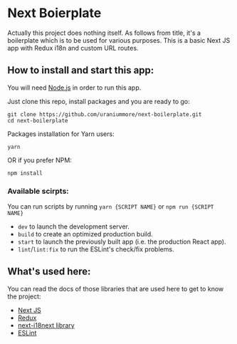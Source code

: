 # Next Boierplate

Actually this project does nothing itself. As follows from title,
it's a boilerplate which is to be used for various purposes. This is
a basic Next JS app with Redux i18n and custom URL routes.

## How to install and start this app:

You will need [Node.js](https://nodejs.org/) in order to run this app.

Just clone this repo, install packages and you are ready to go:
```shell script
git clone https://github.com/uraniummore/next-boilerplate.git
cd next-boilerplate
```

Packages installation for Yarn users:
```shell script
yarn
```
OR if you prefer NPM:
```shell script
npm install
```

### Available scirpts:
You can run scripts by running `yarn {SCRIPT NAME}` or
`npm run {SCRIPT NAME}`
* `dev` to launch the development server.
* `build` to create an optimized production build.
* `start` to launch the previously built app (i.e. the production React app).
* `lint`/`lint:fix` to run the ESLint's check/fix problems.

## What's used here:

You can read the docs of those libraries that are used here to get
to know the project:

* [Next JS](https://nextjs.org/)
* [Redux](https://redux.js.org/)
* [next-i18next library](https://github.com/isaachinman/next-i18next)
* [ESLint](https://eslint.org/)
